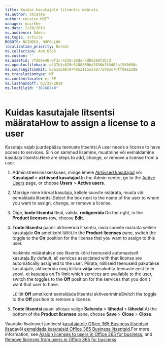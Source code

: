 ```yaml
---
title: Kuidas kasutajale litsentsi määrata
ms.author: cmcatee
author: cmcatee-MSFT
manager: mnirkhe
ms.date: 2/20/2018
ms.audience: Admin
ms.topic: article
ROBOTS: NOINDEX, NOFOLLOW
localization_priority: Normal
ms.collection: Adm_O365
ms.custom: ''
ms.assetid: 7fd08e48-6f3c-4259-88da-4d06288f2b7d
ms.openlocfilehash: e437b5c029c8488589bd2636b265d09af550690c
ms.sourcegitcommit: 03a156a9c9740521155a30775492c7dff0982588
ms.translationtype: MT
ms.contentlocale: et-EE
ms.lasthandoff: 03/22/2019
ms.locfileid: "30766740"
---
```

# <a name="how-to-assign-a-license-to-a-user"></a><span data-ttu-id="b7e38-102">Kuidas kasutajale litsentsi määrata</span><span class="sxs-lookup"><span data-stu-id="b7e38-102">How to assign a license to a user</span></span>

<span data-ttu-id="b7e38-103">Kasutaja vajab juurdepääsu teenuste litsentsi.</span><span class="sxs-lookup"><span data-stu-id="b7e38-103">A user needs a license to have access to services.</span></span> <span data-ttu-id="b7e38-104">Siin on sammud lisamine, muutmine või eemaldamine kasutaja litsentsi.</span><span class="sxs-lookup"><span data-stu-id="b7e38-104">Here are steps to add, change, or remove a license from a user.</span></span>
  
1. <span data-ttu-id="b7e38-105">Administreerimiskeskuses, minge lehele [Aktiivsed kasutajad](https://go.microsoft.com/fwlink/p/?linkid=834822) või **Kasutajad** \> **aktiivsed kasutajad**.</span><span class="sxs-lookup"><span data-stu-id="b7e38-105">In the Admin center, go to the [Active Users](https://go.microsoft.com/fwlink/p/?linkid=834822) page, or choose **Users** \> **Active users**.</span></span>
    
2. <span data-ttu-id="b7e38-106">Märkige nime kõrval kasutaja, kellele soovite määrata, muuta või eemaldada litsentsi.</span><span class="sxs-lookup"><span data-stu-id="b7e38-106">Select the box next to the name of the user to whom you want to assign, change, or remove a license.</span></span>
    
3. <span data-ttu-id="b7e38-107">Õige, **toote litsentsi** Real, valida, **redigeerida**.</span><span class="sxs-lookup"><span data-stu-id="b7e38-107">On the right, in the **Product licenses** row, choose **Edit**.</span></span>
    
4. <span data-ttu-id="b7e38-108">**Toote litsentsi** paanil aktiveerida litsentsi, mida soovite määrata sellele kasutajale **On** ametikoht lülitit.</span><span class="sxs-lookup"><span data-stu-id="b7e38-108">In the **Product licenses** pane, switch the toggle to the **On** position for the license that you want to assign to this user.</span></span> 
    
    <span data-ttu-id="b7e38-109">Vaikimisi määratakse see litsents kõiki teenuseid automaatselt kasutaja.</span><span class="sxs-lookup"><span data-stu-id="b7e38-109">By default, all services associated with that license are automatically assigned to the user.</span></span> <span data-ttu-id="b7e38-110">Piirata, milliseid teenuseid pakutakse kasutajale, aktiveerida ning lülitab **välja** seisukohta teenuste eest te ei soovi, et kasutaja on.</span><span class="sxs-lookup"><span data-stu-id="b7e38-110">To limit which services are available to the user, switch the toggles to the **Off** position for the services that you don't want that user to have.</span></span> 
    
    <span data-ttu-id="b7e38-111">Lülitit **Off** ametikoht eemaldada litsentsi aktiveerimine</span><span class="sxs-lookup"><span data-stu-id="b7e38-111">Switch the toggle to the **Off** position to remove a license.</span></span> 
    
5. <span data-ttu-id="b7e38-112">**Toote litsentsi** paani allosas valige **Salvesta** \> **lähedal** \> **lähedal**.</span><span class="sxs-lookup"><span data-stu-id="b7e38-112">At the bottom of the **Product licenses** pane, choose **Save** \> **Close** \> **Close**.</span></span>
    
<span data-ttu-id="b7e38-113">Vaadake lisateavet jaotisest [kasutajatele Office 365 Business litsentsid lisada](https://support.office.com/article/997596b5-4173-4627-b915-36abac6786dc)või [eemaldada kasutajaid Office 365 Business litsentsid](https://support.office.com/article/9b497c85-d0a4-4735-80fa-d3565bc05bd1).</span><span class="sxs-lookup"><span data-stu-id="b7e38-113">For more information, see [Assign licenses to users in Office 365 for business](https://support.office.com/article/997596b5-4173-4627-b915-36abac6786dc), and [Remove licenses from users in Office 365 for business](https://support.office.com/article/9b497c85-d0a4-4735-80fa-d3565bc05bd1).</span></span>
  

